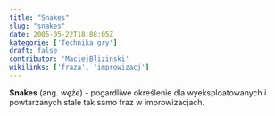 ```yaml
---
title: "Snakes"
slug: "snakes"
date: 2005-05-22T18:08:05Z
kategorie: ['Technika gry']
draft: false
contributor: 'MaciejBlizinski'
wikilinks: ['fraza', 'improwizacj']
---
```

**Snakes** (ang. *węże*) - pogardliwe określenie dla wyeksploatowanych i
powta­rzanych stale tak samo fraz<!-- link nie odnosił się do niczego: 'Snakes' (PosixPath('Snakes.md')) links to 'fraza' (PosixPath('/no/path/exists')) and that does not exist --> w
improwizacjach<!-- link nie odnosił się do niczego: 'Snakes' (PosixPath('Snakes.md')) links to 'improwizacj' (PosixPath('/no/path/exists')) and that does not exist -->.

